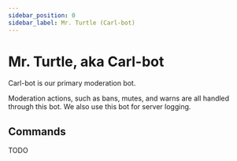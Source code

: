 ```yaml
---
sidebar_position: 0
sidebar_label: Mr. Turtle (Carl-bot)
---
```


# Mr. Turtle, aka Carl-bot

Carl-bot is our primary moderation bot.

Moderation actions, such as bans, mutes, and warns are all handled through this bot. We also use this bot for server logging. 

## Commands

TODO
